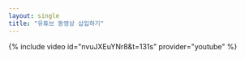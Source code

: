 ```yaml
---
layout: single
title: "유튜브 동영상 삽입하기"
---
```

{% include video id="nvuJXEuYNr8&t=131s" provider="youtube" %}
